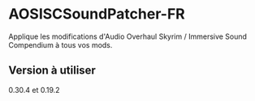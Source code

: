 # AOSISCSoundPatcher-FR
Applique les modifications d'Audio Overhaul Skyrim / Immersive Sound Compendium à tous vos mods.

## Version à utiliser
0.30.4 et 0.19.2
